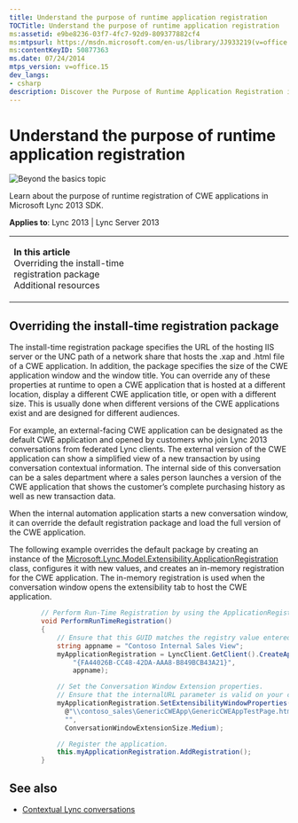 ```yaml
---
title: Understand the purpose of runtime application registration
TOCTitle: Understand the purpose of runtime application registration
ms:assetid: e9be8236-03f7-4fc7-92d9-809377882cf4
ms:mtpsurl: https://msdn.microsoft.com/en-us/library/JJ933219(v=office.15)
ms:contentKeyID: 50877363
ms.date: 07/24/2014
mtps_version: v=office.15
dev_langs:
- csharp
description: Discover the Purpose of Runtime Application Registration in Microsoft Lync 2013 SDK. Learn to override properties & enhance CWE applications.
---
```


# Understand the purpose of runtime application registration

![Beyond the basics topic](images/JJ937254.mod_icon_beyondbasics_long(Office.15).png "Beyond the basics topic")

Learn about the purpose of runtime registration of CWE applications in Microsoft Lync 2013 SDK.



**Applies to**: Lync 2013 | Lync Server 2013

<table>
<colgroup>
<col style="width: 50%" />
<col style="width: 50%" />
</colgroup>
<tbody>
<tr class="odd">
<td><p><strong>In this article</strong><br />
Overriding the install-time registration package<br />
Additional resources</p></td>
<td><p></p></td>
</tr>
</tbody>
</table>

## Overriding the install-time registration package

The install-time registration package specifies the URL of the hosting IIS server or the UNC path of a network share that hosts the .xap and .html file of a CWE application. In addition, the package specifies the size of the CWE application window and the window title. You can override any of these properties at runtime to open a CWE application that is hosted at a different location, display a different CWE application title, or open with a different size. This is usually done when different versions of the CWE applications exist and are designed for different audiences.

For example, an external-facing CWE application can be designated as the default CWE application and opened by customers who join Lync 2013 conversations from federated Lync clients. The external version of the CWE application can show a simplified view of a new transaction by using conversation contextual information. The internal side of this conversation can be a sales department where a sales person launches a version of the CWE application that shows the customer’s complete purchasing history as well as new transaction data.

When the internal automation application starts a new conversation window, it can override the default registration package and load the full version of the CWE application.

The following example overrides the default package by creating an instance of the [Microsoft.Lync.Model.Extensibility.ApplicationRegistration](https://msdn.microsoft.com/en-us/library/jj293820\(v=office.15\)) class, configures it with new values, and creates an in-memory registration for the CWE application. The in-memory registration is used when the conversation window opens the extensibility tab to host the CWE application.

```csharp
        // Perform Run-Time Registration by using the ApplicationRegistration class.
        void PerformRunTimeRegistration()
        {
            // Ensure that this GUID matches the registry value entered in the previous section.
            string appname = "Contoso Internal Sales View";
            myApplicationRegistration = LyncClient.GetClient().CreateApplicationRegistration(
                "{FA44026B-CC48-42DA-AAA8-B849BCB43A21}", 
                appname);

            // Set the Conversation Window Extension properties.
            // Ensure that the internalURL parameter is valid on your computer.
            myApplicationRegistration.SetExtensibilityWindowProperties(
              @"\\contoso_sales\GenericCWEApp\GenericCWEAppTestPage.html",
              "",
              ConversationWindowExtensionSize.Medium);

            // Register the application.
            this.myApplicationRegistration.AddRegistration();
        }
```

## See also

  - [Contextual Lync conversations](contextual-lync-conversations.md)

